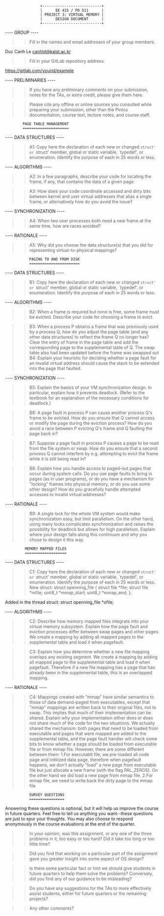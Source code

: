        	       	    +---------------------------+
       	       	    |	   EE 415 / PD 511		|
		    		| PROJECT 3: VIRTUAL MEMORY	|
		    		|	   DESIGN DOCUMENT		|
		    		+---------------------------+

---- GROUP ----

>> Fill in the names and email addresses of your group members.

Duc Canh Le <canhld@kaist.ac.kr>

>> Fill in your GitLab repository address.

https://gitlab.com/yourid/example

---- PRELIMINARIES ----

>> If you have any preliminary comments on your submission, notes for the
>> TAs, or extra credit, please give them here.

>> Please cite any offline or online sources you consulted while
>> preparing your submission, other than the Pintos documentation, course
>> text, lecture notes, and course staff.

			PAGE TABLE MANAGEMENT
			=====================

---- DATA STRUCTURES ----

>> A1: Copy here the declaration of each new or changed `struct' or
>> `struct' member, global or static variable, `typedef', or
>> enumeration.  Identify the purpose of each in 25 words or less.

---- ALGORITHMS ----

>> A2: In a few paragraphs, describe your code for locating the frame,
>> if any, that contains the data of a given page.

>> A3: How does your code coordinate accessed and dirty bits between
>> kernel and user virtual addresses that alias a single frame, or
>> alternatively how do you avoid the issue?

---- SYNCHRONIZATION ----

>> A4: When two user processes both need a new frame at the same time,
>> how are races avoided?

---- RATIONALE ----

>> A5: Why did you choose the data structure(s) that you did for
>> representing virtual-to-physical mappings?

		       PAGING TO AND FROM DISK
		       =======================

---- DATA STRUCTURES ----

>> B1: Copy here the declaration of each new or changed `struct' or
>> `struct' member, global or static variable, `typedef', or
>> enumeration.  Identify the purpose of each in 25 words or less.

---- ALGORITHMS ----

>> B2: When a frame is required but none is free, some frame must be
>> evicted.  Describe your code for choosing a frame to evict.

>> B3: When a process P obtains a frame that was previously used by a
>> process Q, how do you adjust the page table (and any other data
>> structures) to reflect the frame Q no longer has?
Clear the entry of frame in the page table and add the corresponding page
to the supplemental table of Q. The swap table also had been updated before
the frame was swapped out
>> B4: Explain your heuristic for deciding whether a page fault for an
>> invalid virtual address should cause the stack to be extended into
>> the page that faulted.

---- SYNCHRONIZATION ----

>> B5: Explain the basics of your VM synchronization design.  In
>> particular, explain how it prevents deadlock.  (Refer to the
>> textbook for an explanation of the necessary conditions for
>> deadlock.)

>> B6: A page fault in process P can cause another process Q's frame
>> to be evicted.  How do you ensure that Q cannot access or modify
>> the page during the eviction process?  How do you avoid a race
>> between P evicting Q's frame and Q faulting the page back in?

>> B7: Suppose a page fault in process P causes a page to be read from
>> the file system or swap.  How do you ensure that a second process Q
>> cannot interfere by e.g. attempting to evict the frame while it is
>> still being read in?

>> B8: Explain how you handle access to paged-out pages that occur
>> during system calls.  Do you use page faults to bring in pages (as
>> in user programs), or do you have a mechanism for "locking" frames
>> into physical memory, or do you use some other design?  How do you
>> gracefully handle attempted accesses to invalid virtual addresses?

---- RATIONALE ----

>> B9: A single lock for the whole VM system would make
>> synchronization easy, but limit parallelism.  On the other hand,
>> using many locks complicates synchronization and raises the
>> possibility for deadlock but allows for high parallelism.  Explain
>> where your design falls along this continuum and why you chose to
>> design it this way.

			 MEMORY MAPPED FILES
			 ===================

---- DATA STRUCTURES ----

>> C1: Copy here the declaration of each new or changed `struct' or
>> `struct' member, global or static variable, `typedef', or
>> enumeration.  Identify the purpose of each in 25 words or less.
New struct:
	<!-- An opened file in the process --> 
	struct openning_file
	{
	struct file *file;		<!-- Pointer to file -->
	struct file *mfile;		<!-- Pointer to the file when mapping is created -->
	uint8_t *mmap_start;	<!-- Start address of mapping -->
	uint8_t *mmap_end;		<!-- End address of mapping -->
};

Added in the thread struct:
    struct openning_file *ofile; 	<!-- The file handler (and mmap handler as well) array -->

---- ALGORITHMS ----

>> C2: Describe how memory mapped files integrate into your virtual
>> memory subsystem.  Explain how the page fault and eviction
>> processes differ between swap pages and other pages.
We create a mapping by adding all mapped pages to the supplemental table
and load it when pagefault.


>> C3: Explain how you determine whether a new file mapping overlaps
>> any existing segment.
We create a mapping by adding all mapped page to the supplemental table
and load it when pagefault. Therefore if a new file mapping has a page that 
has already been in the supplemental table, this is an overlapped mapping.

---- RATIONALE ----

>> C4: Mappings created with "mmap" have similar semantics to those of
>> data demand-paged from executables, except that "mmap" mappings are
>> written back to their original files, not to swap.  This implies
>> that much of their implementation can be shared.  Explain why your
>> implementation either does or does not share much of the code for
>> the two situations.
We actually shared the mechanism: both pages that need to be loaded from 
executable and pages that were mapped are added to the supplemental table, 
and the page fault handler will check some bits to know whether a page 
should be loaded from executable file or from mmap file.
However, there are some different between them:
1.For executablt file, we pre-loaded all code page and initilized data page,
therefore when pagefault happens, we don't actually "load" a new page from 
executable file but just allocate a new frame (with the flag PAL_ZEROS). On 
the other hand we did load a new page from mmap file.
2.For mmap file, we need to write back the dirty page to the mmap file

			   SURVEY QUESTIONS
			   ================

Answering these questions is optional, but it will help us improve the
course in future quarters.  Feel free to tell us anything you
want--these questions are just to spur your thoughts.  You may also
choose to respond anonymously in the course evaluations at the end of
the quarter.

>> In your opinion, was this assignment, or any one of the three problems
>> in it, too easy or too hard?  Did it take too long or too little time?

>> Did you find that working on a particular part of the assignment gave
>> you greater insight into some aspect of OS design?

>> Is there some particular fact or hint we should give students in
>> future quarters to help them solve the problems?  Conversely, did you
>> find any of our guidance to be misleading?

>> Do you have any suggestions for the TAs to more effectively assist
>> students, either for future quarters or the remaining projects?

>> Any other comments?
